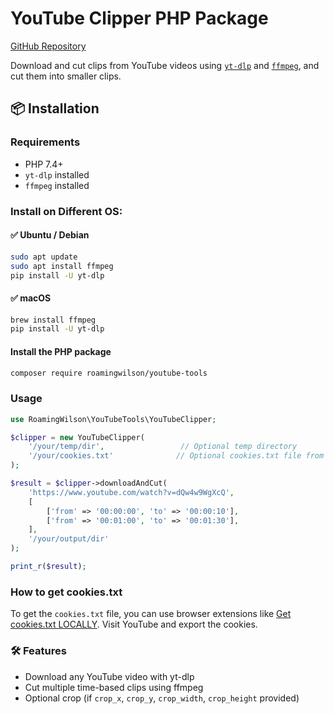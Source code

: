 # YouTube Clipper PHP Package

[GitHub Repository](https://github.com/roamingwilson/youtube-tools)

Download and cut clips from YouTube videos using [`yt-dlp`](https://github.com/yt-dlp/yt-dlp) and [`ffmpeg`](https://ffmpeg.org/), and cut them into smaller clips.

## 📦 Installation

### Requirements

- PHP 7.4+
- `yt-dlp` installed
- `ffmpeg` installed

### Install on Different OS:

#### ✅ Ubuntu / Debian
```bash
sudo apt update
sudo apt install ffmpeg
pip install -U yt-dlp
```

#### ✅ macOS
```bash
brew install ffmpeg
pip install -U yt-dlp
```

#### Install the PHP package
```bash
composer require roamingwilson/youtube-tools
```
### Usage

```php
use RoamingWilson\YouTubeTools\YouTubeClipper;

$clipper = new YouTubeClipper(
    '/your/temp/dir',                 // Optional temp directory
    '/your/cookies.txt'              // Optional cookies.txt file from browser
);

$result = $clipper->downloadAndCut(
    'https://www.youtube.com/watch?v=dQw4w9WgXcQ', 
    [
        ['from' => '00:00:00', 'to' => '00:00:10'],
        ['from' => '00:01:00', 'to' => '00:01:30'],
    ],
    '/your/output/dir'
);

print_r($result);
```

### How to get cookies.txt
To get the `cookies.txt` file, you can use browser extensions like [Get cookies.txt LOCALLY](https://chromewebstore.google.com/detail/get-cookiestxt-locally/cclelndahbckbenkjhflpdbgdldlbecc). Visit YouTube and export the cookies.

### 🛠 Features
- Download any YouTube video with yt-dlp
- Cut multiple time-based clips using ffmpeg
- Optional crop (if `crop_x`, `crop_y`, `crop_width`, `crop_height` provided)